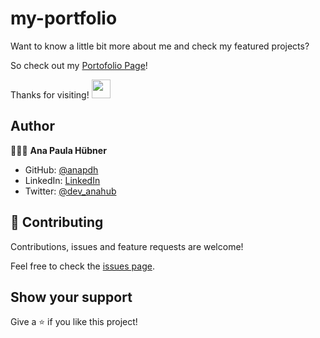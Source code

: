 # my-portfolio

Want to know a little bit more about me and check my featured projects?

So check out my [Portofolio Page](https://anapdh.github.io/my-portfolio/)!

Thanks for visiting! <img src="https://raw.githubusercontent.com/MartinHeinz/MartinHeinz/master/wave.gif" width="30px">

## Author

👩🏼‍💻 **Ana Paula Hübner**

- GitHub: [@anapdh](https://github.com/anapdh)
- LinkedIn: [LinkedIn](https://www.linkedin.com/in/anapdh)
- Twitter: [@dev_anahub](https://twitter.com/dev_anahub)

## 🤝 Contributing

Contributions, issues and feature requests are welcome!

Feel free to check the [issues page](https://github.com/anapdh/my-portfolio/issues).

## Show your support

Give a ⭐️ if you like this project!
